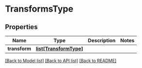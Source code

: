 # TransformsType

## Properties
Name | Type | Description | Notes
------------ | ------------- | ------------- | -------------
**transform** | [**list[TransformType]**](TransformType.md) |  | 

[[Back to Model list]](../README.md#documentation-for-models) [[Back to API list]](../README.md#documentation-for-api-endpoints) [[Back to README]](../README.md)


